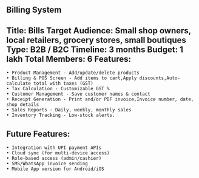 Billing System
-------------
Title: Bills
Target Audience: Small shop owners, local retailers, grocery stores, small boutiques
Type: B2B / B2C
Timeline: 3 months
Budget: 1 lakh
Total Members: 6
Features:  
--------
    • Product Management - Add/update/delete products
    • Billing & POS Screen - Add items to cart,Apply discounts,Auto-calculate total with taxes (GST)
    • Tax Calculation - Customizable GST %
    • Customer Management - Save customer names & contact
    • Receipt Generation - Print and/or PDF invoice,Invoice number, date, shop details
    • Sales Reports - Daily, weekly, monthly sales
    • Inventory Tracking - Low-stock alerts.
Future Features:
----------------
    • Integration with UPI payment APIs
    • Cloud sync (for multi-device access)
    • Role-based access (admin/cashier)
    • SMS/WhatsApp invoice sending
    • Mobile App version for Android/iOS
